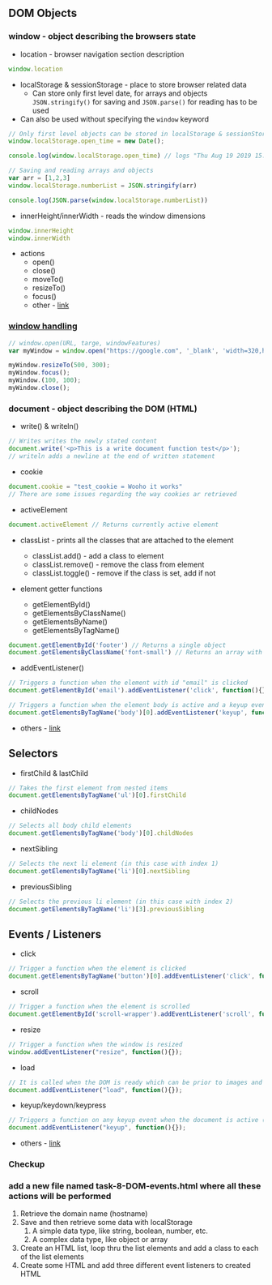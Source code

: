 ## DOM Objects

### window - object describing the browsers state

* location - browser navigation section description
```JavaScript
window.location
```

* localStorage & sessionStorage - place to store browser related data
  * Can store only first level date, for arrays and objects `JSON.stringify()` for saving and  `JSON.parse()` for reading has to be used
* Can also be used without specifying the `window` keyword
```JavaScript
// Only first level objects can be stored in localStorage & sessionStorage
window.localStorage.open_time = new Date();

console.log(window.localStorage.open_time) // logs "Thu Aug 19 2019 15:23:49 GMT+0300 (Eastern European Summer Time)" to console

// Saving and reading arrays and objects
var arr = [1,2,3]
window.localStorage.numberList = JSON.stringify(arr)

console.log(JSON.parse(window.localStorage.numberList)) 
```
* innerHeight/innerWidth - reads the window dimensions
```JavaScript
window.innerHeight
window.innerWidth
```
* actions
  * open()
  * close()
  * moveTo()
  * resizeTo()
  * focus()
  * other - [link](https://www.w3schools.com/jsref/obj_window.asp)



### [window handling](https://developer.mozilla.org/en-US/docs/Web/API/Window/open)

```JavaScript
// window.open(URL, targe, windowFeatures)
var myWindow = window.open("https://google.com", '_blank', 'width=320,height=320,popup=0');

myWindow.resizeTo(500, 300);
myWindow.focus();
myWindow.(100, 100);
myWindow.close();
```
### document - object describing the DOM (HTML)

* write() & writeln()
```JavaScript
// Writes writes the newly stated content
document.write('<p>This is a write document function test</p>');
// writeln adds a newline at the end of written statement
```

* cookie
```JavaScript
document.cookie = "test_cookie = Wooho it works"
// There are some issues regarding the way cookies ar retrieved
```

* activeElement
```JavaScript
document.activeElement // Returns currently active element
```

* classList - prints all the classes that are attached to the element
  * classList.add() - add a class to element
  * classList.remove() - remove the class from element
  * classList.toggle() - remove if the class is set, add if not
  
* element getter functions
  * getElementById()
  * getElementsByClassName()
  * getElementsByName()
  * getElementsByTagName()
```JavaScript
document.getElementById('footer') // Returns a single object
document.getElementsByClassName('font-small') // Returns an array with all elements that have this class
```

* addEventListener()
```JavaScript
// Triggers a function when the element with id "email" is clicked
document.getElementById('email').addEventListener('click', function(){})

// Triggers a function when the element body is active and a keyup event is triggered
document.getElementsByTagName('body')[0].addEventListener('keyup', function() {})
```
* others - [link](https://www.w3schools.com/js/js_htmldom_document.asp)

## Selectors

* firstChild & lastChild
```JavaScript
// Takes the first element from nested items
document.getElementsByTagName('ul')[0].firstChild
```

* childNodes
```JavaScript
// Selects all body child elements
document.getElementsByTagName('body')[0].childNodes
```

* nextSibling
```JavaScript
// Selects the next li element (in this case with index 1)
document.getElementsByTagName('li')[0].nextSibling
```
* previousSibling
```JavaScript
// Selects the previous li element (in this case with index 2)
document.getElementsByTagName('li')[3].previousSibling
```

## Events / Listeners
* click
```JavaScript
// Trigger a function when the element is clicked
document.getElementsByTagName('button')[0].addEventListener('click', function() {})
```
* scroll
```JavaScript
// Trigger a function when the element is scrolled
document.getElementById('scroll-wrapper').addEventListener('scroll', function() {})
```

* resize
```JavaScript
// Trigger a function when the window is resized
window.addEventListener("resize", function(){});
```
* load
```JavaScript
// It is called when the DOM is ready which can be prior to images and other external content is loaded
document.addEventListener("load", function(){});
```
* keyup/keydown/keypress
```JavaScript
// Triggers a function on any keyup event when the document is active (in focus)
document.addEventListener("keyup", function(){});
```
* others - [link](https://developer.mozilla.org/en-US/docs/Web/Events)

### Checkup

### add a new file named task-8-DOM-events.html where all these actions will be performed

1. Retrieve the domain name (hostname)
2. Save and then retrieve some data with localStorage
    1. A simple data type, like string, boolean, number, etc.
    2. A complex data type, like object or array
3. Create an HTML list, loop thru the list elements and add a class to each of the list elements
4. Create some HTML and add three different event listeners to created HTML

